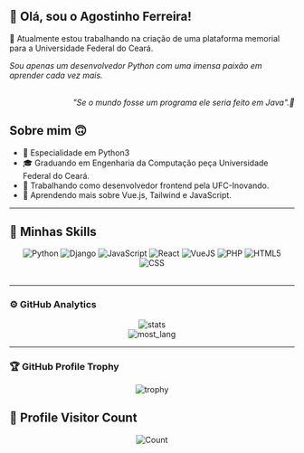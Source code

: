 ## 🧟 Olá, sou o Agostinho Ferreira!

🔭 Atualmente estou trabalhando na criação de uma plataforma memorial para a Universidade Federal do Ceará.

_Sou apenas um desenvolvedor Python com uma imensa paixão em aprender cada vez mais._

<div align="right">
<br/>
 <em>"Se o mundo fosse um programa ele seria feito em Java".💬</em>
 <br/>
</div>


## Sobre mim 🙃

- 🤔 Especialidade em Python3
- 🎓 Graduando em Engenharia da Computação peça Universidade Federal do Ceará.
- 💼 Trabalhando como desenvolvedor frontend pela UFC-Inovando.
- 🌱 Aprendendo mais sobre Vue.js, Tailwind e JavaScript.

___

## 🚀 Minhas Skills
<div align="center">
<img src="https://img.shields.io/badge/Python-3776AB?style=for-the-badge&logo=python&logoColor=white" alt="Python">
<img src="https://img.shields.io/badge/Django-092E20?style=for-the-badge&logo=django&logoColor=white" alt="Django">
<img src="https://img.shields.io/badge/JavaScript-F7DF1E?style=for-the-badge&logo=javascript&logoColor=black" alt="JavaScript">
<img src="https://img.shields.io/badge/React-20232A?style=for-the-badge&logo=react&logoColor=61DAFB" alt="React">
<img src="https://img.shields.io/badge/Vue.js-35495E?style=for-the-badge&logo=vue.js&logoColor=4FC08D" alt="VueJS">
<img src="https://img.shields.io/badge/PHP-777BB4?style=for-the-badge&logo=php&logoColor=white" alt="PHP">
<img src="https://img.shields.io/badge/HTML-239120?style=for-the-badge&logo=html5&logoColor=white" alt="HTML5">
<img src="https://img.shields.io/badge/CSS-239120?&style=for-the-badge&logo=css3&logoColor=white" alt="CSS">
 <br/>
 <br/>
</div>

___


### ⚙️ GitHub Analytics


<div align="center">
<img src="https://github-readme-streak-stats.herokuapp.com/?user=agostin-afk&theme=dark&hide_border=false" alt="stats">
<br/>
<img src="https://github-readme-stats.vercel.app/api/top-langs/?username=agostin-afk&theme=dark&hide_border=false&include_all_commits=true&count_private=true&layout=compact" alt="most_lang">
</div>

---

### 🏆 GitHub Profile Trophy

<div align="center">
<img src="https://github-profile-trophy.vercel.app/?username=agostin-afk&theme=onedark" alt="trophy">
</div>

## 📍 Profile Visitor Count

<div align="center">
<img src="https://profile-counter.glitch.me/agostin-afk/count.svg" alt="Count">
</div>